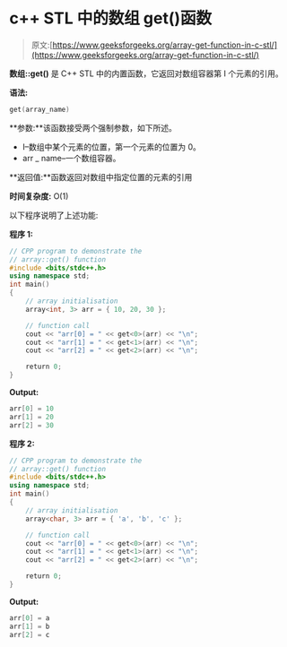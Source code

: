 # c++ STL 中的数组 get()函数

> 原文:[https://www.geeksforgeeks.org/array-get-function-in-c-stl/](https://www.geeksforgeeks.org/array-get-function-in-c-stl/)

**数组::get()** 是 C++ STL 中的内置函数，它返回对数组容器第 I 个元素的引用。

**语法:**

```cpp
get(array_name)
```

**参数:**该函数接受两个强制参数，如下所述。

*   I–数组中某个元素的位置，第一个元素的位置为 0。
*   arr _ name–一个数组容器。

**返回值:**函数返回对数组中指定位置的元素的引用

**时间复杂度:** O(1)

以下程序说明了上述功能:

**程序 1:**

```cpp
// CPP program to demonstrate the
// array::get() function
#include <bits/stdc++.h>
using namespace std;
int main()
{
    // array initialisation
    array<int, 3> arr = { 10, 20, 30 };

    // function call
    cout << "arr[0] = " << get<0>(arr) << "\n";
    cout << "arr[1] = " << get<1>(arr) << "\n";
    cout << "arr[2] = " << get<2>(arr) << "\n";

    return 0;
}
```

**Output:**

```cpp
arr[0] = 10
arr[1] = 20
arr[2] = 30

```

**程序 2:**

```cpp
// CPP program to demonstrate the
// array::get() function
#include <bits/stdc++.h>
using namespace std;
int main()
{
    // array initialisation
    array<char, 3> arr = { 'a', 'b', 'c' };

    // function call
    cout << "arr[0] = " << get<0>(arr) << "\n";
    cout << "arr[1] = " << get<1>(arr) << "\n";
    cout << "arr[2] = " << get<2>(arr) << "\n";

    return 0;
}
```

**Output:**

```cpp
arr[0] = a
arr[1] = b
arr[2] = c

```